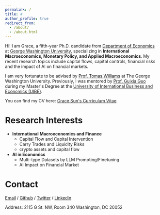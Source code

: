```yaml
---
permalink: /
title: #
author_profile: true
redirect_from: 
  - /about/
  - /about.html
---
```



Hi! I am Grace, a fifth-year Ph.D. candidate from [Department of Economics](https://economics.columbian.gwu.edu/) at [George Washington University](https://www.gwu.edu/), specializing in **International Macroeconomics, Monetary Policy, and Applied Macroeconomics**. My recent research topics include capital flows, capital controls, financial risks and the impact of AI on financial markets.

I am very fortunate to be advised by [Prof. Tomas Williams](https://tomas-williams.com/) at The George Washington University. Previously, I was mentored by [Prof. Guixia Guo](https://iie.uibe.edu.cn/english/faculty/60682.htm) during my Master's Degree at the [University of International Business and Economics (UIBE)](https://english.uibe.edu.cn/).

You can find my CV here: [Grace Sun's Curriculum Vitae](../files/CV_Grace.pdf).




Research Interests
======
* **International Macroeconomics and Finance**
    * Capital Flow and Capital Intervention
    * Carry Trades and Liquidity Risks
    * crypto assets and capital flow
* **AI in Economics**
    *  Multi-type Datasets by LLM Prompting/Finetuning
    *  AI Impact on Financial Market




Contact
======
[Email](mailto:geyuesun@gwu.edu) / [Github](https://github.com/GeyueSun) / [Twitter](https://x.com/geyue_sun) / [Linkedin](https://www.linkedin.com/in/geyuesun/)

Address: 2115 G St. NW, Room 340 Washington, DC 20052



